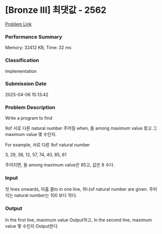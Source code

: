 <!-- Official English translation (US) — human-reviewed -->
<!-- Original: README.md -->
<!-- Translation generated: 2025-10-26 16:46:49 UTC -->

# [Bronze III] 최댓값 - 2562 

[Problem Link](https://www.acmicpc.net/problem/2562) 

### Performance Summary

Memory: 32412 KB, Time: 32 ms

### Classification

Implementation

### Submission Date

2025-04-06 15:13:42

### Problem Description

Write a program to find <p>9of 서로 다른 natural number 주어질 when, 들 among maximum value 찾고 그 maximum value 몇  수인지.</p>

<p>For example, 서로 다른 9of natural number</p>

<p>3, 29, 38, 12, 57, 74, 40, 85, 61</p>

<p> 주어지면, 들 among maximum value은 85고,  값은 8 수다.</p>

### Input 

 <p>첫 lines onwards, 아홉  줄to in one line, 하나of natural number are given. 주어지는 natural number는 100 보다 작다.</p>

### Output 

 <p>In the first line, maximum value Output하고, In the second line, maximum value 몇  수인지 Output한다.</p>

